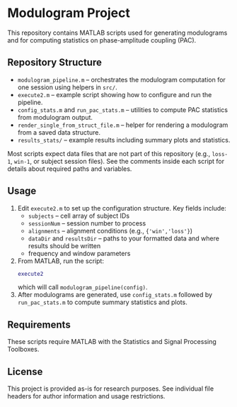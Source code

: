 # Modulogram Project

This repository contains MATLAB scripts used for generating modulograms and for computing statistics on phase-amplitude coupling (PAC).

## Repository Structure

- `modulogram_pipeline.m` – orchestrates the modulogram computation for one session using helpers in `src/`.
- `execute2.m` – example script showing how to configure and run the pipeline.
- `config_stats.m` and `run_pac_stats.m` – utilities to compute PAC statistics from modulogram output.
- `render_single_from_struct_file.m` – helper for rendering a modulogram from a saved data structure.
- `results_stats/` – example results including summary plots and statistics.

Most scripts expect data files that are not part of this repository (e.g., `loss-1`, `win-1`, or subject session files). See the comments inside each script for details about required paths and variables.

## Usage

1. Edit `execute2.m` to set up the configuration structure. Key fields include:
   - `subjects`       – cell array of subject IDs
   - `sessionNum`     – session number to process
   - `alignments`     – alignment conditions (e.g., `{'win','loss'}`)
   - `dataDir` and `resultsDir` – paths to your formatted data and where results should be written
   - frequency and window parameters
2. From MATLAB, run the script:
   ```matlab
   execute2
   ```
   which will call `modulogram_pipeline(config)`.
3. After modulograms are generated, use `config_stats.m` followed by `run_pac_stats.m` to compute summary statistics and plots.

## Requirements

These scripts require MATLAB with the Statistics and Signal Processing Toolboxes.

## License

This project is provided as-is for research purposes. See individual file headers for author information and usage restrictions.

